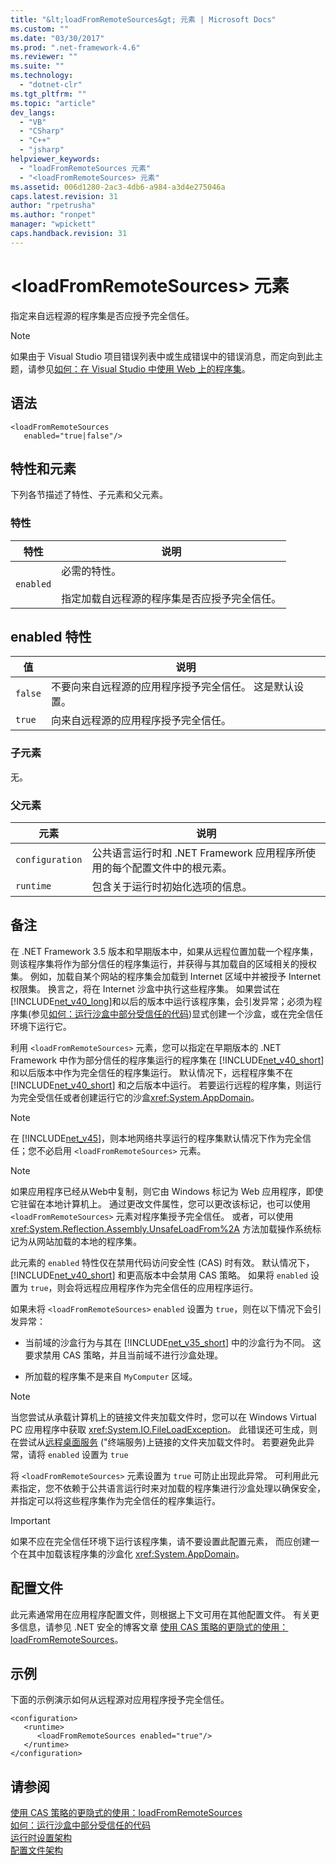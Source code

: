 ```yaml
---
title: "&lt;loadFromRemoteSources&gt; 元素 | Microsoft Docs"
ms.custom: ""
ms.date: "03/30/2017"
ms.prod: ".net-framework-4.6"
ms.reviewer: ""
ms.suite: ""
ms.technology: 
  - "dotnet-clr"
ms.tgt_pltfrm: ""
ms.topic: "article"
dev_langs: 
  - "VB"
  - "CSharp"
  - "C++"
  - "jsharp"
helpviewer_keywords: 
  - "loadFromRemoteSources 元素"
  - "<loadFromRemoteSources> 元素"
ms.assetid: 006d1280-2ac3-4db6-a984-a3d4e275046a
caps.latest.revision: 31
author: "rpetrusha"
ms.author: "ronpet"
manager: "wpickett"
caps.handback.revision: 31
---
```

# &lt;loadFromRemoteSources&gt; 元素
指定来自远程源的程序集是否应授予完全信任。  
  
> [!NOTE]
>  如果由于 Visual Studio 项目错误列表中或生成错误中的错误消息，而定向到此主题，请参见[如何：在 Visual Studio 中使用 Web 上的程序集](http://msdn.microsoft.com/zh-cn/d8635b63-89a0-41aa-90f4-f351b2111070)。  
  
## 语法  
  
```  
<loadFromRemoteSources    
   enabled="true|false"/>  
```  
  
## 特性和元素  
 下列各节描述了特性、子元素和父元素。  
  
### 特性  
  
|特性|说明|  
|--------|--------|  
|`enabled`|必需的特性。<br /><br /> 指定加载自远程源的程序集是否应授予完全信任。|  
  
## enabled 特性  
  
|值|说明|  
|-------|--------|  
|`false`|不要向来自远程源的应用程序授予完全信任。  这是默认设置。|  
|`true`|向来自远程源的应用程序授予完全信任。|  
  
### 子元素  
 无。  
  
### 父元素  
  
|元素|说明|  
|--------|--------|  
|`configuration`|公共语言运行时和 .NET Framework 应用程序所使用的每个配置文件中的根元素。|  
|`runtime`|包含关于运行时初始化选项的信息。|  
  
## 备注  
 在 .NET Framework 3.5 版本和早期版本中，如果从远程位置加载一个程序集，则该程序集将作为部分信任的程序集运行，并获得与其加载自的区域相关的授权集。  例如，加载自某个网站的程序集会加载到 Internet 区域中并被授予 Internet 权限集。  换言之，将在 Internet 沙盒中执行这些程序集。  如果尝试在 [!INCLUDE[net_v40_long](../../../../../includes/net-v40-long-md.md)]和以后的版本中运行该程序集，会引发异常；必须为程序集\(参见[如何：运行沙盒中部分受信任的代码](../../../../../docs/framework/misc/how-to-run-partially-trusted-code-in-a-sandbox.md)\)显式创建一个沙盒，或在完全信任环境下运行它。  
  
 利用 `<loadFromRemoteSources>` 元素，您可以指定在早期版本的 .NET Framework 中作为部分信任的程序集运行的程序集在  [!INCLUDE[net_v40_short](../../../../../includes/net-v40-short-md.md)]和以后版本中作为完全信任的程序集运行。  默认情况下，远程程序集不在 [!INCLUDE[net_v40_short](../../../../../includes/net-v40-short-md.md)] 和之后版本中运行。  若要运行远程的程序集，则运行为完全受信任或者创建运行它的沙盒<xref:System.AppDomain>。  
  
> [!NOTE]
>  在 [!INCLUDE[net_v45](../../../../../includes/net-v45-md.md)]，则本地网络共享运行的程序集默认情况下作为完全信任；您不必启用 `<loadFromRemoteSources>` 元素。  
  
> [!NOTE]
>  如果应用程序已经从Web中复制，则它由 Windows 标记为 Web 应用程序，即使它驻留在本地计算机上。  通过更改文件属性，您可以更改该标记，也可以使用 `<loadFromRemoteSources>` 元素对程序集授予完全信任。  或者，可以使用 <xref:System.Reflection.Assembly.UnsafeLoadFrom%2A> 方法加载操作系统标记为从网站加载的本地的程序集。  
  
 此元素的 `enabled` 特性仅在禁用代码访问安全性 \(CAS\) 时有效。  默认情况下，[!INCLUDE[net_v40_short](../../../../../includes/net-v40-short-md.md)] 和更高版本中会禁用 CAS 策略。  如果将 `enabled` 设置为 `true`，则会将远程应用程序作为完全信任的应用程序运行。  
  
 如果未将 `<loadFromRemoteSources>` `enabled` 设置为 `true`，则在以下情况下会引发异常：  
  
-   当前域的沙盒行为与其在 [!INCLUDE[net_v35_short](../../../../../includes/net-v35-short-md.md)] 中的沙盒行为不同。  这要求禁用 CAS 策略，并且当前域不进行沙盒处理。  
  
-   所加载的程序集不是来自 `MyComputer` 区域。  
  
> [!NOTE]
>  当您尝试从承载计算机上的链接文件夹加载文件时，您可以在 Windows Virtual PC 应用程序中获取 <xref:System.IO.FileLoadException>。  此错误还可生成，则在尝试从[远程桌面服务](http://go.microsoft.com/fwlink/?LinkId=182775) \("终端服务\)上链接的文件夹加载文件时。  若要避免此异常，请将 `enabled` 设置为 `true`  
  
 将 `<loadFromRemoteSources>` 元素设置为 `true` 可防止出现此异常。  可利用此元素指定，您不依赖于公共语言运行时来对加载的程序集进行沙盒处理以确保安全，并指定可以将这些程序集作为完全信任的程序集运行。  
  
> [!IMPORTANT]
>  如果不应在完全信任环境下运行该程序集，请不要设置此配置元素，  而应创建一个在其中加载该程序集的沙盒化 <xref:System.AppDomain>。  
  
## 配置文件  
 此元素通常用在应用程序配置文件，则根据上下文可用在其他配置文件。  有关更多信息，请参见 .NET 安全的博客文章 [使用 CAS 策略的更隐式的使用：loadFromRemoteSources](http://go.microsoft.com/fwlink/p/?LinkId=266839)。  
  
## 示例  
 下面的示例演示如何从远程源对应用程序授予完全信任。  
  
```  
<configuration>  
   <runtime>  
      <loadFromRemoteSources enabled="true"/>  
   </runtime>  
</configuration>  
```  
  
## 请参阅  
 [使用 CAS 策略的更隐式的使用：loadFromRemoteSources](http://go.microsoft.com/fwlink/p/?LinkId=266839)   
 [如何：运行沙盒中部分受信任的代码](../../../../../docs/framework/misc/how-to-run-partially-trusted-code-in-a-sandbox.md)   
 [运行时设置架构](../../../../../docs/framework/configure-apps/file-schema/runtime/index.md)   
 [配置文件架构](../../../../../docs/framework/configure-apps/file-schema/index.md)